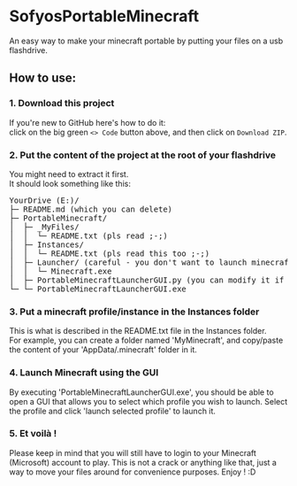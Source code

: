 # SofyosPortableMinecraft  
An easy way to make your minecraft portable by putting your files on a usb flashdrive.  
## How to use:  
### 1. Download this project  
If you're new to GitHub here's how to do it:  
click on the big green ```<> Code``` button above, and then click on ```Download ZIP```.  
### 2. Put the content of the project at the root of your flashdrive  
You might need to extract it first.  
It should look something like this:  
<pre>
YourDrive (E:)/  
├─ README.md (which you can delete)  
├─ PortableMinecraft/  
│  ├─ _MyFiles/  
│  │  └─ README.txt (pls read ;-;)  
│  ├─ Instances/  
│  │  └─ README.txt (pls read this too ;-;)  
│  ├─ Launcher/ (careful - you don't want to launch minecraft from here..)  
│  │  └─ Minecraft.exe  
│  ├─ PortableMinecraftLauncherGUI.py (you can modify it if you know what you're doing ;) )  
└─ └─ PortableMinecraftLauncherGUI.exe 
</pre>
### 3. Put a minecraft profile/instance in the Instances folder  
This is what is described in the README.txt file in the Instances folder.  
For example, you can create a folder named 'MyMinecraft', and copy/paste the content of your 'AppData/.minecraft' folder in it.  
### 4. Launch Minecraft using the GUI  
By executing 'PortableMinecraftLauncherGUI.exe', you should be able to open a GUI that allows you to select which profile you wish to launch. Select the profile and click 'launch selected profile' to launch it.  
### 5. Et voilà !  
Please keep in mind that you will still have to login to your Minecraft (Microsoft) account to play. This is not a crack or anything like that, just a way to move your files around for convenience purposes. Enjoy ! :D  
